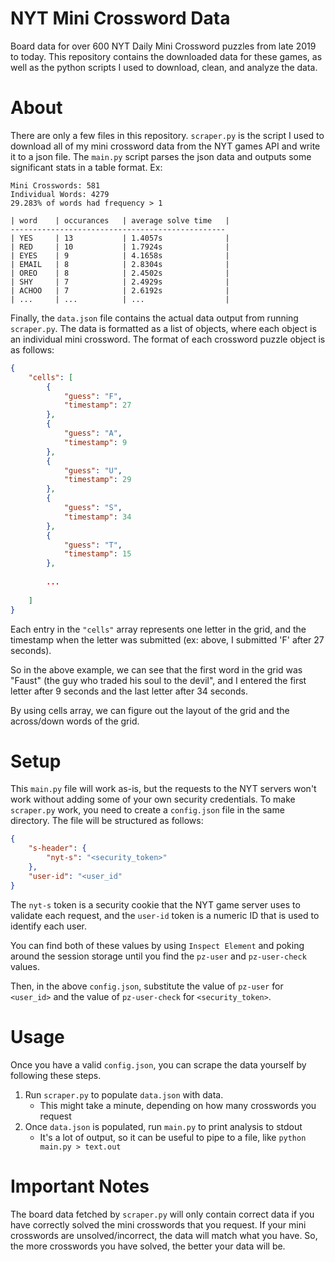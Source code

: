# NYT Mini Crossword Data

Board data for over 600 NYT Daily Mini Crossword puzzles from late 2019 to today. This repository contains the downloaded data for these games, as well as the python scripts I used to download, clean, and analyze the data.

# About

There are only a few files in this repository. `scraper.py` is the script I used to download all of my mini crossword data from the NYT games API and write it to a json file. The `main.py` script parses the json data and outputs some significant stats in a table format. Ex:

```
Mini Crosswords: 581
Individual Words: 4279
29.283% of words had frequency > 1

| word    | occurances   | average solve time   |
------------------------------------------------
| YES     | 13           | 1.4057s              |
| RED     | 10           | 1.7924s              |
| EYES    | 9            | 4.1658s              |
| EMAIL   | 8            | 2.8304s              |
| OREO    | 8            | 2.4502s              |
| SHY     | 7            | 2.4929s              |
| ACHOO   | 7            | 2.6192s              |
| ...     | ...          | ...                  |
```


Finally, the `data.json` file contains the actual data output from running `scraper.py`. The data is formatted as a list of objects, where each object is an individual mini crossword. The format of each crossword puzzle object is as follows: 

```json
{
    "cells": [
        {
            "guess": "F",
            "timestamp": 27
        },
        {
            "guess": "A",
            "timestamp": 9
        },
        {
            "guess": "U",
            "timestamp": 29
        },
        {
            "guess": "S",
            "timestamp": 34
        },
        {
            "guess": "T",
            "timestamp": 15
        },
        
        ...
        
    ]
}
```

Each entry in the `"cells"` array represents one letter in the grid, and the timestamp when the letter was submitted (ex: above, I submitted 'F' after 27 seconds). 

So in the above example, we can see that the first word in the grid was "Faust" (the guy who traded his soul to the devil", and I entered the first letter after 9 seconds and the last letter after 34 seconds. 

By using cells array, we can figure out the layout of the grid and the across/down words of the grid.

# Setup

This `main.py` file will work as-is, but the requests to the NYT servers won't work without adding some of your own security credentials. To make `scraper.py` work, you need to create a `config.json` file in the same directory. The file will be structured as follows:

```json
{
    "s-header": {
        "nyt-s": "<security_token>"
    },
    "user-id": "<user_id" 
}
```

The `nyt-s` token is a security cookie that the NYT game server uses to validate each request, and the `user-id` token is a numeric ID that is used to identify each user. 

You can find both of these values by using `Inspect Element` and poking around the session storage until you find the `pz-user` and `pz-user-check` values. 

Then, in the above `config.json`, substitute the value of `pz-user` for `<user_id>` and the value of `pz-user-check` for `<security_token>`.

# Usage

Once you have a valid `config.json`, you can scrape the data yourself by following these steps. 

1. Run `scraper.py` to populate `data.json` with data. 
    - This might take a minute, depending on how many crosswords you request
3. Once `data.json` is populated, run `main.py` to print analysis to stdout
    - It's a lot of output, so it can be useful to pipe to a file, like `python main.py > text.out`

# Important Notes

The board data fetched by `scraper.py` will only contain correct data if you have correctly solved the mini crosswords that you request. If your mini crosswords are unsolved/incorrect, the data will match what you have. So, the more crosswords you have solved, the better your data will be. 
